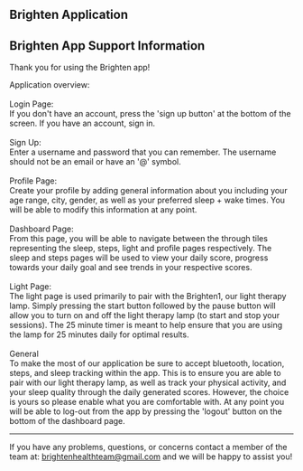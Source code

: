 ## Brighten Application
Brighten App Support Information
--------------------------------------------------------------------------------------------------------------------------------------------------------------------

Thank you for using the Brighten app!

Application overview: \
\
Login Page:\
If you don't have an account, press the 'sign up button' at the bottom of the screen. If you have an account, sign in.\
\
Sign Up: \
Enter a username and password that you can remember. The username should not be an email or have an '@' symbol.\
\
Profile Page: \
Create your profile by adding general information about you including your age range, city, gender, as well as your preferred sleep + wake times. You will be able to modify this information at any point.\
\
Dashboard Page: \
From this page, you will be able to navigate between the through tiles representing the sleep, steps, light and profile pages respectively. The sleep and steps pages will be used to view your daily score, progress towards your daily goal and see trends in your respective scores. \
\
Light Page:\
The light page is used primarily to pair with the Brighten1, our light therapy lamp. Simply pressing the start button followed by the pause button will allow you to turn on and off the light therapy lamp (to start and stop your sessions). The 25 minute timer is meant to help ensure that you are using the lamp for 25 minutes daily for optimal results.\
\
General \
To make the most of our application be sure to accept bluetooth, location, steps, and sleep tracking within the app. This is to ensure you are able to pair with our light therapy lamp, as well as track your physical activity, and your sleep quality through the daily generated scores. However, the choice is yours so please enable what you are comfortable with. At any point you will be able to log-out from the app by pressing the 'logout' button on the bottom of the dashboard page.

--------------------------------------------------------------------------------------------------------------------------------------------------------------------
If you have any problems, questions, or concerns contact a member of the team at: brightenhealthteam@gmail.com and we will be happy to assist you!
